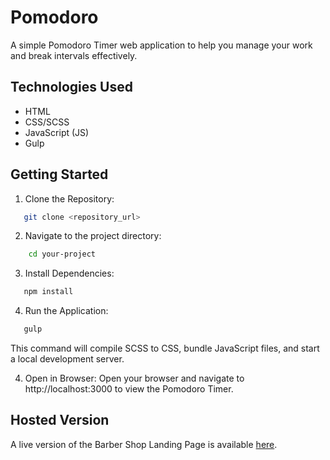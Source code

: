 # Pomodoro

A simple Pomodoro Timer web application to help you manage your work and break intervals effectively.

## Technologies Used

- HTML
- CSS/SCSS
- JavaScript (JS)
- Gulp

## Getting Started

1. Clone the Repository:

```bash
   git clone <repository_url>
```

2. Navigate to the project directory:

```bash
    cd your-project
```

3. Install Dependencies:

```bash
   npm install
```

4. Run the Application:

```bash
   gulp
```

This command will compile SCSS to CSS, bundle JavaScript files, and start a local development server.

4. Open in Browser:
   Open your browser and navigate to http://localhost:3000 to view the Pomodoro Timer.

## Hosted Version

A live version of the Barber Shop Landing Page is available [here](https://pomodoro-phi-two.vercel.app/).
